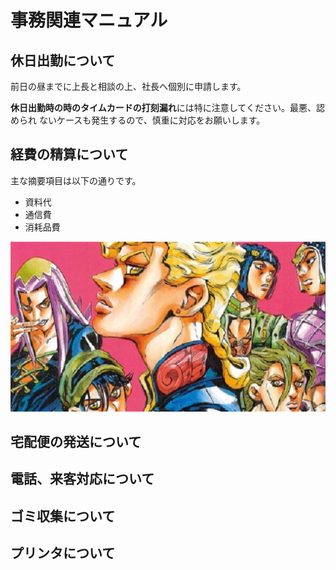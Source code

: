 # 事務関連マニュアル
## 休日出勤について
前日の昼までに上長と相談の上、社長へ個別に申請します。

**休日出勤時の時のタイムカードの打刻漏れ**には特に注意してください。最悪、認められ
ないケースも発生するので、慎重に対応をお願いします。

## 経費の精算について
主な摘要項目は以下の通りです。
- 資料代
- 通信費
- 消耗品費

![](img/giogio.jpg)

## 宅配便の発送について
## 電話、来客対応について
## ゴミ収集について
## プリンタについて
